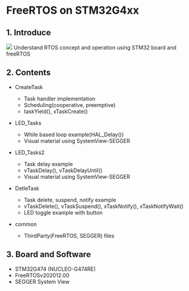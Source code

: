 # FreeRTOS on STM32G4xx
## 1. Introduce
<img src="https://www.freertos.org/fr-content-src/uploads/2018/07/logo-1.jpg"/>
Understand RTOS concept and operation using STM32 board and freeRTOS

## 2. Contents
+ CreateTask
  - Task handler implementation
  - Scheduling(cooperative, preemptive)
  - taskYield(), xTaskCreate()
 
+ LED_Tasks
  - While based loop example(HAL_Delay())
  - Visual material using SystemView-SEGGER
 
+ LED_Tasks2
  - Task delay example
  - vTaskDelay(), vTaskDelayUntil()
  - Visual material using SystemView-SEGGER

+ DetleTask
  - Task delete, suspend, notify example
  - vTaskDelete(), vTaskSuspend(), xTaskNotify(), xTaskNotifyWait()
  - LED toggle example with button
 
+ common
  - ThirdParty(FreeRTOS, SEGGER) files

## 3. Board and Software
+ STM32G474 (NUCLEO-G474RE)
+ FreeRTOSv202012.00
+ SEGGER System View
